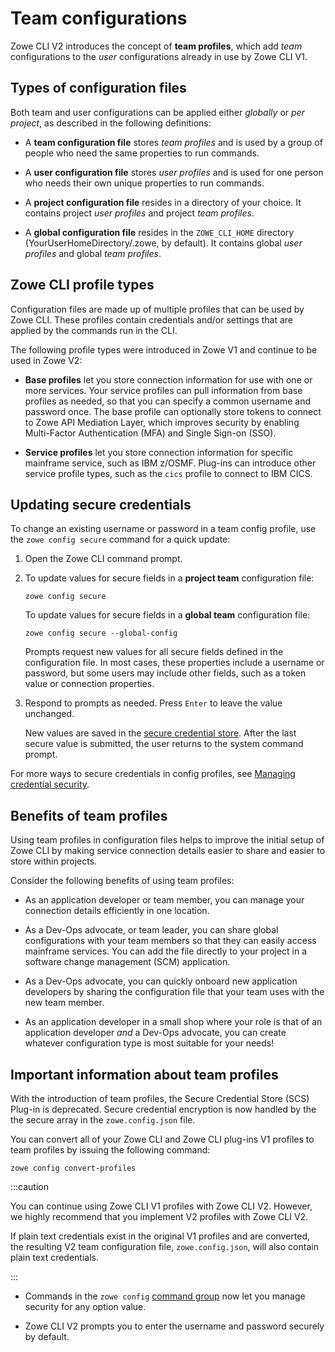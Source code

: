# Team configurations

Zowe CLI V2 introduces the concept of **team profiles**, which add *team* configurations to the *user* configurations already in use by Zowe CLI V1.

## Types of configuration files

Both team and user configurations can be applied either *globally* or *per project*, as described in the following definitions:

- A **team configuration file** stores *team profiles* and is used by a group of people who need the same properties to run commands.

- A **user configuration file** stores *user profiles* and is used for one person who needs their own unique properties to run commands.

- A **project configuration file** resides in a directory of your choice. It contains project *user profiles* and project *team profiles*.

- A **global configuration file** resides in the `ZOWE_CLI_HOME` directory (YourUserHomeDirectory/.zowe, by default). It contains global *user profiles* and global *team profiles*.


## Zowe CLI profile types

Configuration files are made up of multiple profiles that can be used by Zowe CLI. These profiles contain credentials and/or settings that are applied by the commands run in the CLI.

The following profile types were introduced in Zowe V1 and continue to be used in Zowe V2:

- **Base profiles** let you store connection information for use with one or more services. Your service profiles can pull information from base profiles as needed, so that you can specify a common username and password once. The base profile can optionally store tokens to connect to Zowe API Mediation Layer, which improves security by enabling Multi-Factor Authentication (MFA) and Single Sign-on (SSO).

- **Service profiles** let you store connection information for specific mainframe service, such as IBM z/OSMF. Plug-ins can introduce other service profile types, such as the `cics` profile to connect to IBM CICS.

## Updating secure credentials

To change an existing username or password in a team config profile, use the `zowe config secure` command for a quick update:

1. Open the Zowe CLI command prompt.

2. To update values for secure fields in a **project team** configuration file:
    ```
    zowe config secure
    ``` 
    To update values for secure fields in a **global team** configuration file:
    ```
    zowe config secure --global-config
    ```
   Prompts request new values for all secure fields defined in the configuration file. In most cases, these properties include a username or password, but some users may include other fields, such as a token value or connection properties.

3. Respond to prompts as needed. Press `Enter` to leave the value unchanged.

    New values are saved in the [secure credential store](../appendix/zowe-glossary#secure-credential-store). After the last secure value is submitted, the user returns to the system command prompt.

For more ways to secure credentials in config profiles, see [Managing credential security](../user-guide/cli-using-team-managing-credential-security).

## Benefits of team profiles

Using team profiles in configuration files helps to improve the initial setup of Zowe CLI by making service connection details easier to share and easier to store within projects.

Consider the following benefits of using team profiles:

- As an application developer or team member, you can manage your connection details efficiently in one location.

- As a Dev-Ops advocate, or team leader, you can share global configurations with your team members so that they can easily access mainframe services. You can add the file directly to your project in a software change management (SCM) application.

- As a Dev-Ops advocate, you can quickly onboard new application developers by sharing the configuration file that your team uses with the new team member.

- As an application developer in a small shop where your role is that of an application developer *and* a Dev-Ops advocate, you can create whatever configuration type is most suitable for your needs!  

## Important information about team profiles

With the introduction of team profiles, the Secure Credential Store (SCS) Plug-in is deprecated. Secure credential encryption is now handled by the the secure array in the `zowe.config.json` file.

You can convert all of your Zowe CLI and Zowe CLI plug-ins V1 profiles to team profiles by issuing the following command:

```
zowe config convert-profiles
```
:::caution

You can continue using Zowe CLI V1 profiles with Zowe CLI V2. However, we highly recommend that you implement V2 profiles with Zowe CLI V2.

 If plain text credentials exist in the original V1 profiles and are converted, the resulting V2 team configuration file, `zowe.config.json`, will also contain plain text credentials.
   
:::

- Commands in the `zowe config` [command group](../user-guide/cli-using-understanding-core-command-groups#config) now let you manage security for any option value.

- Zowe CLI V2 prompts you to enter the username and password securely by default.
